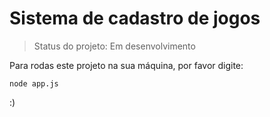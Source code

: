 # Sistema de cadastro de jogos

> Status do projeto: Em desenvolvimento

Para rodas este projeto na sua máquina, por favor digite:

```
node app.js
```

:)